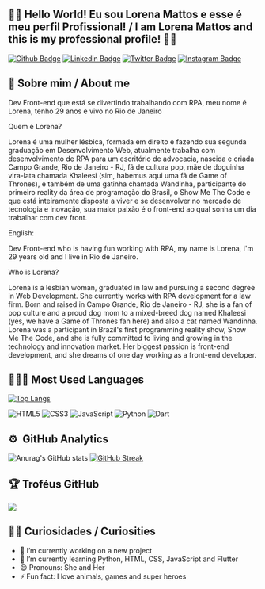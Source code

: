 ## 🖖🏻 Hello World! Eu sou Lorena Mattos e esse é meu perfil Profissional! / I am Lorena Mattos and this is my professional profile! 👩‍🚀

[![Github Badge](https://img.shields.io/badge/GitHub-100000?style=for-the-badge&logo=github&logoColor=white&link=https://github.com/lorena-mattos)](https://github.com/lorena-mattos)
[![Linkedin Badge](https://img.shields.io/badge/LinkedIn-0077B5?style=for-the-badge&logo=linkedin&logoColor=white&Linkedin&logoColor=white&link=https://www.linkedin.com/in/lorena-mattos)](https://www.linkedin.com/in/lorena-mattos)
[![Twitter Badge](https://img.shields.io/badge/Twitter-1DA1F2?style=for-the-badge&logo=twitter&logoColor=white&link=https://www.twitter.com/loren_amattos)](https://www.twitter.com/loren_amattos)
[![Instagram Badge](https://img.shields.io/badge/Instagram-E4405F?style=for-the-badge&logo=instagram&logoColor=white&link=https://instagram.com/loren_ipsu)](https://instagram.com/loren_ipsu)


## 📣 Sobre mim / About me

Dev Front-end que está se divertindo trabalhando com RPA, meu nome é Lorena, tenho 29 anos e vivo no Rio de Janeiro

Quem é Lorena?

Lorena é uma mulher lésbica, formada em direito e fazendo sua segunda graduação em Desenvolvimento Web, atualmente trabalha com desenvolvimento de RPA para um escritório de advocacia, nascida e criada Campo Grande, Rio de Janeiro - RJ, fã de cultura pop, mãe de doguinha vira-lata chamada Khaleesi (sim, habemus aqui uma fã de Game of Thrones), e também de uma gatinha chamada Wandinha, participante do primeiro reality da área de programação do Brasil, o Show Me The Code e que está inteiramente disposta a viver e se desenvolver no mercado de tecnologia e inovação, sua maior paixão é o front-end ao qual sonha um dia trabalhar com dev front.

English:

Dev Front-end who is having fun working with RPA, my name is Lorena, I'm 29 years old and I live in Rio de Janeiro.

Who is Lorena?

Lorena is a lesbian woman, graduated in law and pursuing a second degree in Web Development. She currently works with RPA development for a law firm. Born and raised in Campo Grande, Rio de Janeiro - RJ, she is a fan of pop culture and a proud dog mom to a mixed-breed dog named Khaleesi (yes, we have a Game of Thrones fan here) and also a cat named Wandinha. Lorena was a participant in Brazil's first programming reality show, Show Me The Code, and she is fully committed to living and growing in the technology and innovation market. Her biggest passion is front-end development, and she dreams of one day working as a front-end developer.


## 👩🏻‍💻 Most Used Languages

[![Top Langs](https://github-readme-stats-git-masterrstaa-rickstaa.vercel.app/api/top-langs/?username=lorena-mattos&layout=compact&theme=radical)](https://github.com/lorena-mattos/github-readme-stats)

![HTML5](https://img.shields.io/badge/HTML5-E34F26?style=for-the-badge&logo=html5&logoColor=white)
![CSS3](https://img.shields.io/badge/CSS3-1572B6?style=for-the-badge&logo=css3&logoColor=white)
![JavaScript](https://img.shields.io/badge/JavaScript-323330?style=for-the-badge&logo=javascript&logoColor=F7DF1E)
![Python](https://img.shields.io/badge/Python-00006F?style=for-the-badge&logo=python&logoColor=F7DF1E)
![Dart](https://img.shields.io/badge/Dart-40C4FF?style=for-the-badge&logo=dart&logoColor=084994)

## :gear: &nbsp;GitHub Analytics
![Anurag's GitHub stats](https://github-readme-stats-git-masterrstaa-rickstaa.vercel.app/api?username=lorena-mattos&show_icons=true&theme=radical)
[![GitHub Streak](http://github-readme-streak-stats.herokuapp.com?user=lorena-mattos&theme=radical&date_format=j%20M%5B%20Y%5D)](https://git.io/streak-stats)

## 🏆 Troféus GitHub
![](https://github-profile-trophy.vercel.app/?username=lorena-mattos&theme=radical&no-frame=false&no-bg=true&margin-w=4)

## 👦🏻 Curiosidades / Curiosities
- 🔭 I’m currently working on a new project
- 🌱 I’m currently learning Python, HTML, CSS, JavaScript and Flutter
- 😄 Pronouns: She and Her
- ⚡ Fun fact: I love animals, games and super heroes
